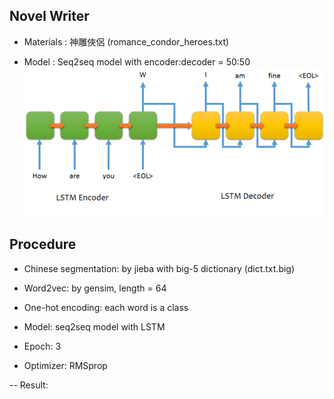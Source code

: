 ## Novel Writer

 - Materials : 神雕俠侶 (romance_condor_heroes.txt)

 - Model : Seq2seq model with encoder:decoder = 50:50 <br>
![png](./imgs/seq2seq.png)

## Procedure

 - Chinese segmentation: by jieba with big-5 dictionary (dict.txt.big)

 - Word2vec: by gensim, length = 64

 - One-hot encoding: each word is a class

 - Model: seq2seq model with LSTM

 - Epoch: 3

 - Optimizer: RMSprop

 -- Result:
